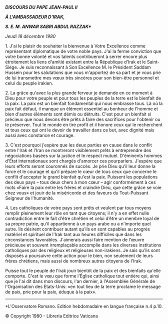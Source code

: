 ***DISCOURS DU PAPE JEAN-PAUL II***

***À L'AMBASSADEUR D’IRAK,***

***S. E. M. ANWAR SABRI ABDUL RAZZAK\****

*Jeudi 18 décembre 1980*

1\. J'ai le plaisir de souhaiter la bienvenue à Votre Excellence comme représentant diplomatique de votre noble pays. J'ai la ferme conviction que votre bonne volonté et vos talents contribueront à serrer encore plus étroitement les liens d'amitié existant entre la République d'Irak et le Saint-Siège. Je suis reconnaissant à Son Excellence M. le Président Saddam Hussein pour les salutations que vous m'apportez de sa part et je vous prie de lui transmettre mes vœux très sincères pour son bien-être personnel et celui du peuple irakien.

2\. La grâce qu'avec la plus grande ferveur je demande en ce moment à Dieu pour votre peuple et pour tous les peuples de la terre est le bienfait de la paix. La paix est un bienfait fondamental qui nous embrasse tous. Là où la paix fait défaut, il manque un élément essentiel au bonheur de l'homme et bien d'autres éléments sont démis ou détruits. C'est pour un bienfait si précieux que nous devons être prêts à faire des sacrifices pour l'obtenir ou le préserver. Tout le monde en tire profit et il honore ceux qui le recherchent et tous ceux qui ont le devoir de travailler dans ce but, avec dignité mais aussi avec constance et courage.

3\. C'est pourquoi j'espère que les deux parties en cause dans le conflit entre l'Irak et l'Iran se montreront visiblement prêts à entreprendre des négociations basées sur la justice et le respect mutuel. D'éminents hommes d'État internationaux sont chargés d'amorcer ces pourparlers. J'espère que leurs efforts seront couronnés de succès. Je prie Dieu qu'il leur donne la force et le courage et qu'il prépare le cœur de tous ceux que concerne le conflit d'accepter le grand bienfait qu'est la paix. Puissent les populations des deux pays – tous deux chers à mon cœur – agir conformément à ces mots «Faire la paix entre les frères et craindre Dieu, que cette grâce se voie chez vous» et jouir de la miséricorde et des faveurs du Tout-Puissant Seigneur de l'humanité.

4\. Les catholiques de votre pays sont prêts et veulent par tous moyens remplir pleinement leur rôle en tant que citoyens; il n'y a en effet nulle contradiction entre le fait d'être chrétien et celui d’être un membre loyal de sa propre patrie, qu'il appartienne à un pays arabe ou a n'importe quel autre. Ils désirent contribuer autant qu'ils en sont capables au progrès matériel et spirituel de l'Irak tant aux heures difficiles que dans les circonstances favorables. J'aimerais aussi faire mention de l’œuvre précieuse et souvent irremplaçable accomplie dans les diverses institutions catholiques par des religieux et religieuses non-irakiens. Je sais qu'ils sont disposés a poursuivre cette action pour le bien, non seulement de leurs frères chrétiens, mais aussi de nombreux autres citoyens de l'Irak.

Puisse tout le peuple de l'Irak jouir bientôt de la paix et des bienfaits qu'elle comporte. C'est le vœu que forme l'Église catholique tout entière qui, ainsi que je l'ai dit dans mon discours, l'an dernier, à l'Assemblée Générale de l'Organisation des Etats-Unis: «en tout lieu de la terre proclame le message de paix, prie pour la paix, éduque à la paix».

* * *

\*L'Osservatore Romano. Edition hebdomadaire en langue française n.4 p.10.

© Copyright 1980 - Libreria Editrice Vaticana